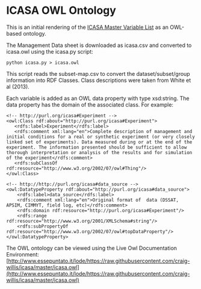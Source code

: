 # ICASA OWL Ontology

This is an initial rendering of the [ICASA Master Variable List](https://docs.google.com/spreadsheets/d/1MYx1ukUsCAM1pcixbVQSu49NU-LfXg-Dtt-ncLBzGAM/pub?output=html#) as an OWL-based ontology.

The Management Data sheet is downloaded as icasa.csv and converted to icasa.owl using the icasa.py script:
```
python icasa.py > icasa.owl
```

This script reads the subset-map.csv to convert the dataset/subset/group information into RDF Classes.  Class descriptions were taken from White et al (2013).

Each variable is added as an OWL data property with type xsd:string. The data property has the domain of the associated class.  For example:

```
<!-- http://purl.org/icasa#Experiment -->
<owl:Class rdf:about="http://purl.org/icasa#Experiment">
   <rdfs:label>Experiment</rdfs:label> 
   <rdfs:comment xml:lang="en">Complete description of management and initial conditions for a real or synthetic experiment (or very closely linked set of experiments). Data measured during or at the end of the experiment. The information presented should be sufficient to allow thorough interpretation or analysis of the results and for simulation of the experiment</rdfs:comment>
   <rdfs:subClassOf rdf:resource="http://www.w3.org/2002/07/owl#Thing"/>
</owl:Class>

<!-- http://http://purl.org/icasa#data_source -->
<owl:DatatypeProperty rdf:about="http://purl.org/icasa#data_source">
    <rdfs:label>data_source</rdfs:label>
    <rdfs:comment xml:lang="en">Original format of  data (DSSAT, APSIM, CIMMYT, field log, etc)</rdfs:comment>     
    <rdfs:domain rdf:resource="http://purl.org/icasa#Experiment"/>
    <rdfs:range rdf:resource="http://www.w3.org/2001/XMLSchema#string"/>
    <rdfs:subPropertyOf rdf:resource="http://www.w3.org/2002/07/owl#topDataProperty"/>
</owl:DatatypeProperty>
```

The OWL ontology can be viewed using the Live Owl Documentation Environment:
[http://www.essepuntato.it/lode/https://raw.githubusercontent.com/craig-willis/icasa/master/icasa.owl](http://www.essepuntato.it/lode/https://raw.githubusercontent.com/craig-willis/icasa/master/icasa.owl)
